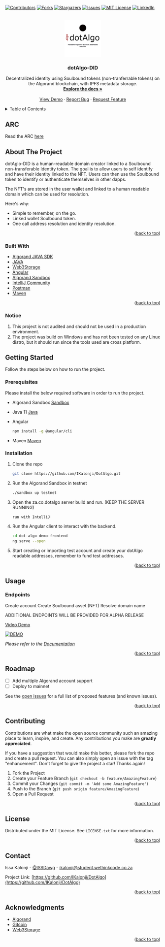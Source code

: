 <div id="top"></div>

[![Contributors][contributors-shield]][contributors-url]
[![Forks][forks-shield]][forks-url]
[![Stargazers][stars-shield]][stars-url]
[![Issues][issues-shield]][issues-url]
[![MIT License][license-shield]][license-url]
[![LinkedIn][linkedin-shield]][linkedin-url]



<!-- PROJECT LOGO -->
<br />
<div align="center">
  <a href="https://github.com/IKalonji/DotAlgo">
    <img src="images/dotAlgo.png" alt="Logo" width="120" height="120">
  </a>

  <h3 align="center">dotAlgo-DID</h3>

  <p align="center">
    Decentralized identity using Soulbound tokens (non-tranferrable tokens) on the Algorand blockchain, with IPFS metadata storage. 
    <br />
    <a href="https://github.com/IKalonji/DotAlgo/blob/main/README.md"><strong>Explore the docs »</strong></a>
    <br />
    <br />
    <a href="https://youtu.be/7WY9UFRaUEM">View Demo</a>
    ·
    <a href="https://github.com/IKalonji/DotAlgo/issues">Report Bug</a>
    ·
    <a href="https://github.com/IKalonji/DotAlgo/issues">Request Feature</a>
  </p>
</div>



<!-- TABLE OF CONTENTS -->
<details>
  <summary>Table of Contents</summary>
  <ol>
    <li>
      <a href="#about-the-project">About The Project</a>
      <ul>
        <li><a href="#built-with">Built With</a></li>
      </ul>
    </li>
    <li>
      <a href="#getting-started">Getting Started</a>
      <ul>
        <li><a href="#prerequisites">Prerequisites</a></li>
        <li><a href="#installation">Installation</a></li>
      </ul>
    </li>
    <li><a href="#usage">Usage</a></li>
    <li><a href="#roadmap">Roadmap</a></li>
    <li><a href="#contributing">Contributing</a></li>
    <li><a href="#license">License</a></li>
    <li><a href="#contact">Contact</a></li>
    <li><a href="#acknowledgments">Acknowledgments</a></li>
  </ol>
</details>

## ARC

Read the ARC [here](https://github.com/IKalonji/DotAlgo/blob/main/ARC.md)

<!-- ABOUT THE PROJECT -->
## About The Project

<!-- [![Product Name Screen Shot][product-screenshot]](https://github.com/IKalonji/DotAlgo/blob/main/README.md) -->

dotAglo-DID is a human-readable domain creator linked to a Soulbound non-transferable Identity token. The goal is to allow users to self identify and have their identity linked to the NFT. Users can then use the Soulbound token to identify or authenticate themselves in other dapps. 

The NFT's are stored in the user wallet and linked to a human readable domain which can be used for resolution.

Here's why:
* Simple to remember, on the go. 
* Linked wallet Soulbound token.
* One call address resolution and identity resolution.


<p align="right">(<a href="#top">back to top</a>)</p>


### Built With

* [Algorand JAVA SDK](https://developer.algorand.org/docs/sdks/java/)
* [JAVA](https://www.java.com)
* [Web3Storage](https://web3.storage/)
* [Angular](https://angular.io/)
* [Algorand Sandbox](https://github.com/algorand/sandbox)
* [IntelliJ Community](https://www.jetbrains.com/idea/download/)
* [Postman](https://www.postman.com/)
* [Maven](https://maven.apache.org/)

<p align="right">(<a href="#top">back to top</a>)</p>

### Notice

1. This project is not audited and should not be used in a production environment.
2. The project was build on Windows and has not been tested on any Linux distro, but it should run since the tools used are cross platform. 

<!-- GETTING STARTED -->
## Getting Started

Follow the steps below on how to run the project.

### Prerequisites

Please install the below required software in order to run the project.

* Algorand Sandbox
  [Sandbox](https://github.com/algorand/sandbox)

* Java 11
  [Java](https://www.java.com)

* Angular
  ```sh
  npm install -g @angular/cli
  ```

* Maven
  [Maven](https://maven.apache.org/)

### Installation

1. Clone the repo
   ```sh
   git clone https://github.com/IKalonji/DotAlgo.git
   ```
2. Run the Algorand Sandbox in testnet
   ```sh
   ./sandbox up testnet
   ```
3. Open the za.co.dotalgo server build and run. (KEEP THE SERVER RUNNING)
   ```sh
   run with IntelliJ
   ```
4. Run the Angular client to interact with the backend.
   ```sh
   cd dot-algo-demo-frontend
   ng serve --open
   ```
4. Start creating or importing test account and create your dotAlgo readable addresses, remember to fund test addresses.


<p align="right">(<a href="#top">back to top</a>)</p>


<!-- USAGE EXAMPLES -->
## Usage

### Endpoints
Create account
Create Soulbound asset (NFT)
Resolve domain name


ADDITIONAL ENDPOINTS WILL BE PROVIDED FOR ALPHA RELEASE

[Video Demo](https://www.youtube.com/watch?v=7WY9UFRaUEM)

[![DEMO](https://img.youtube.com/vi/7WY9UFRaUEM/0.jpg)](https://youtu.be/7WY9UFRaUEM)


_Please refer to the [Documentation](https://github.com/IKalonji/DotAlgo/blob/main/README.md)_

<p align="right">(<a href="#top">back to top</a>)</p>


<!-- ROADMAP -->
## Roadmap

- [ ] Add multiple Algorand account support
- [ ] Deploy to mainnet

See the [open issues](https://github.com/IKalonji/DotAlgo/issues) for a full list of proposed features (and known issues).

<p align="right">(<a href="#top">back to top</a>)</p>



<!-- CONTRIBUTING -->
## Contributing

Contributions are what make the open source community such an amazing place to learn, inspire, and create. Any contributions you make are **greatly appreciated**.

If you have a suggestion that would make this better, please fork the repo and create a pull request. You can also simply open an issue with the tag "enhancement".
Don't forget to give the project a star! Thanks again!

1. Fork the Project
2. Create your Feature Branch (`git checkout -b feature/AmazingFeature`)
3. Commit your Changes (`git commit -m 'Add some AmazingFeature'`)
4. Push to the Branch (`git push origin feature/AmazingFeature`)
5. Open a Pull Request

<p align="right">(<a href="#top">back to top</a>)</p>


<!-- LICENSE -->
## License

Distributed under the MIT License. See `LICENSE.txt` for more information.

<p align="right">(<a href="#top">back to top</a>)</p>



<!-- CONTACT -->
## Contact

Issa Kalonji - [@ISSDawg](https://twitter.com/ISSDawg) - ikalonji@student.wethinkcode.co.za

Project Link: [https://github.com/IKalonji/DotAlgo](https://github.com/IKalonji/DotAlgo)

<p align="right">(<a href="#top">back to top</a>)</p>



<!-- ACKNOWLEDGMENTS -->
## Acknowledgments

* [Algorand](https://www.algorand.com/)
* [Gitcoin](https://gitcoin.co/)
* [Web3Storage](https://web3.storage/)

<p align="right">(<a href="#top">back to top</a>)</p>



<!-- MARKDOWN LINKS & IMAGES -->
<!-- https://www.markdownguide.org/basic-syntax/#reference-style-links -->
[contributors-shield]: https://img.shields.io/github/contributors/IKalonji/mbongo_algorand_wallet.svg?style=for-the-badge
[contributors-url]: https://github.com/IKalonji/DotAlgo/graphs/contributors
[forks-shield]: https://img.shields.io/github/forks/IKalonji/mbongo_algorand_wallet.svg?style=for-the-badge
[forks-url]: https://github.com/IKalonji/DotAlgo/network/members
[stars-shield]: https://img.shields.io/github/stars/IKalonji/mbongo_algorand_wallet.svg?style=for-the-badge
[stars-url]: https://github.com/IKalonji/DotAlgo/stargazers
[issues-shield]: https://img.shields.io/github/issues/IKalonji/mbongo_algorand_wallet.svg?style=for-the-badge
[issues-url]: https://github.com/IKalonji/DotAlgo/issues
[license-shield]: https://img.shields.io/github/license/IKalonji/mbongo_algorand_wallet.svg?style=for-the-badge
[license-url]: https://github.com/IKalonji/DotAlgo/blob/main/LICENSE.txt
[linkedin-shield]: https://img.shields.io/badge/-LinkedIn-black.svg?style=for-the-badge&logo=linkedin&colorB=555
[linkedin-url]: https://www.linkedin.com/in/issa-kalonji-b301851ba/
[product-screenshot]: https://img.youtube.com/vi/7WY9UFRaUEM/0.jpg
